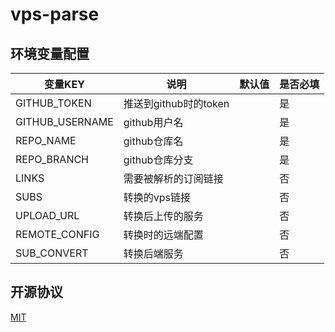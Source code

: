 # vps-parse

## 环境变量配置

| 变量KEY         | 说明                  | 默认值 | 是否必填 |
| --------------- | --------------------- | ------ | -------- |
| GITHUB_TOKEN    | 推送到github时的token |        | 是       |
| GITHUB_USERNAME | github用户名          |        | 是       |
| REPO_NAME       | github仓库名          |        | 是       |
| REPO_BRANCH     | github仓库分支        |        | 是       |
| LINKS           | 需要被解析的订阅链接  |        | 否       |
| SUBS            | 转换的vps链接         |        | 否       |
| UPLOAD_URL      | 转换后上传的服务      |        | 否       |
| REMOTE_CONFIG   | 转换时的远端配置      |        | 否       |
| SUB_CONVERT     | 转换后端服务          |        | 否       |

## 开源协议

[MIT](../../LICENSE)
